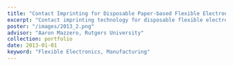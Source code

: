 ```yaml
---
title: "Contact Imprinting for Disposable Paper-based Flexible Electronics"
excerpt: "Contact imprinting technology for disposable flexible electronic devices"
poster: "/images/2013_2.png"
advisor: "Aaron Mazzero, Rutgers University"
collection: portfolio
date: 2013-01-01
keyword: "Flexible Electronics, Manufacturing"
---
```

